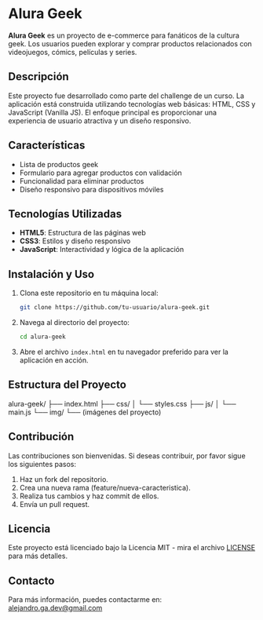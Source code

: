 # Alura Geek

**Alura Geek** es un proyecto de e-commerce para fanáticos de la cultura geek. Los usuarios pueden explorar y comprar productos relacionados con videojuegos, cómics, películas y series.

## Descripción

Este proyecto fue desarrollado como parte del challenge de un curso. La aplicación está construida utilizando tecnologías web básicas: HTML, CSS y JavaScript (Vanilla JS). El enfoque principal es proporcionar una experiencia de usuario atractiva y un diseño responsivo.

## Características

- Lista de productos geek
- Formulario para agregar productos con validación
- Funcionalidad para eliminar productos
- Diseño responsivo para dispositivos móviles

## Tecnologías Utilizadas

- **HTML5**: Estructura de las páginas web
- **CSS3**: Estilos y diseño responsivo
- **JavaScript**: Interactividad y lógica de la aplicación

## Instalación y Uso

1. Clona este repositorio en tu máquina local:
    ```bash
    git clone https://github.com/tu-usuario/alura-geek.git
    ```
2. Navega al directorio del proyecto:
    ```bash
    cd alura-geek
    ```
3. Abre el archivo `index.html` en tu navegador preferido para ver la aplicación en acción.

## Estructura del Proyecto

alura-geek/
├── index.html
├── css/
│ └── styles.css
├── js/
│ └── main.js
└── img/
└── (imágenes del proyecto)


## Contribución

Las contribuciones son bienvenidas. Si deseas contribuir, por favor sigue los siguientes pasos:

1. Haz un fork del repositorio.
2. Crea una nueva rama (feature/nueva-caracteristica).
3. Realiza tus cambios y haz commit de ellos.
4. Envía un pull request.

## Licencia

Este proyecto está licenciado bajo la Licencia MIT - mira el archivo [LICENSE](LICENSE) para más detalles.

## Contacto

Para más información, puedes contactarme en: [alejandro.ga.dev@gmail.com](mailto:alejandro.ga.dev@gmail.com)

